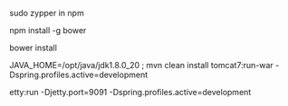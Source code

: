 sudo zypper in npm

npm install -g bower

bower install

JAVA_HOME=/opt/java/jdk1.8.0_20 ; mvn clean install tomcat7:run-war -Dspring.profiles.active=development


etty:run -Djetty.port=9091 -Dspring.profiles.active=development
